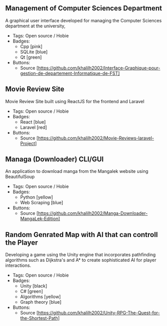 ## Management of Computer Sciences Department
A graphical user interface developed for managing the Computer Sciences department at the university,
- Tags: Open source / Hobie
- Badges:
  - Cpp [pink]
  - SQLite [blue]
  - Qt [green]
- Buttons:
  - Source [https://github.com/khalilh2002/Interface-Graphique-pour-gestion-de-departement-Informatique-de-FST]

## Movie Review Site
Movie Review Site built using ReactJS for the frontend and Laravel
- Tags: Open source / Hobie
- Badges:
  - React [blue]
  - Laravel [red]
- Buttons:
  - Source [https://github.com/khalilh2002/Movie-Reviews-laravel-Project]


## Managa  (Downloader) CLI/GUI
An application to download manga from the Mangalek website using BeautifulSoup
- Tags: Open source / Hobie
- Badges:
  - Python [yellow]
  - Web Scraping [blue]
- Buttons:
  - Source [https://github.com/khalilh2002/Manga-Downloader-MangaLek-Edition]


## Random Genrated Map with AI that can controll the Player
Developing a game using the Unity engine that incorporates pathfinding algorithms such as Dijkstra's and A* to create sophisticated AI for player interactions. 
- Tags: Open source / Hobie
- Badges:
  - Unity [black]
  - C# [green]
  - Algorithms [yellow]
  - Graph theory [blue]
- Buttons:
  - Source [https://github.com/khalilh2002/Unity-RPG-The-Quest-for-the-Shortest-Path]
